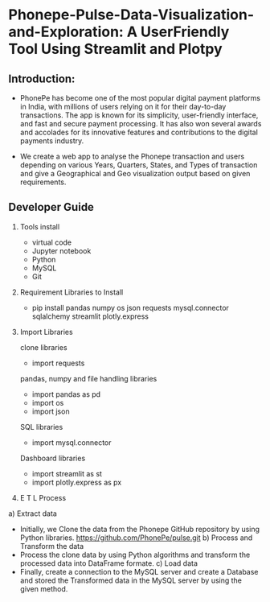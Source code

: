 # Phonepe-Pulse-Data-Visualization-and-Exploration: A UserFriendly Tool Using Streamlit and Plotpy

## Introduction:

* PhonePe has become one of the most popular digital payment platforms in India, with millions of users relying on it for their day-to-day transactions. The app is known for its simplicity, user-friendly interface, and fast and secure payment processing. It has also won several awards and accolades for its innovative features and contributions to the digital payments industry.

* We create a web app to analyse the Phonepe transaction and users depending on various Years, Quarters, States, and Types of transaction and give a Geographical and Geo visualization output based on given requirements.

## Developer Guide
1. Tools install
   * virtual code
   * Jupyter notebook
   * Python 
   * MySQL
   * Git
2. Requirement Libraries to Install
   * pip install pandas numpy os json requests  mysql.connector sqlalchemy  streamlit plotly.express
     
3. Import Libraries
   
   clone libraries
   * import requests
     
   pandas, numpy and file handling libraries
   * import pandas as pd
   * import os
   * import json
     
   SQL libraries
   * import mysql.connector
     
   Dashboard libraries
   * import streamlit as st
   * import plotly.express as px

4. E T L Process
   
a) Extract data
   * Initially, we Clone the data from the Phonepe GitHub repository by using Python libraries. https://github.com/PhonePe/pulse.git
b) Process and Transform the data
   * Process the clone data by using Python algorithms and transform the processed data into DataFrame formate.
c) Load data
  * Finally, create a connection to the MySQL server and create a Database and stored the Transformed data in the MySQL server by using the given method. 
     

